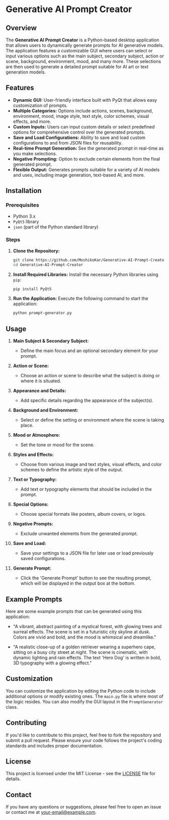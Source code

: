 
# Generative AI Prompt Creator

## Overview

The **Generative AI Prompt Creator** is a Python-based desktop application that allows users to dynamically generate prompts for AI generative models. The application features a customizable GUI where users can select or input various options such as the main subject, secondary subject, action or scene, background, environment, mood, and many more. These selections are then used to generate a detailed prompt suitable for AI art or text generation models.

## Features

- **Dynamic GUI:** User-friendly interface built with PyQt that allows easy customization of prompts.
- **Multiple Categories:** Options include actions, scenes, background, environment, mood, image style, text style, color schemes, visual effects, and more.
- **Custom Inputs:** Users can input custom details or select predefined options for comprehensive control over the generated prompts.
- **Save and Load Configurations:** Ability to save and load custom configurations to and from JSON files for reusability.
- **Real-time Prompt Generation:** See the generated prompt in real-time as you make selections.
- **Negative Prompting:** Option to exclude certain elements from the final generated prompt.
- **Flexible Output:** Generates prompts suitable for a variety of AI models and uses, including image generation, text-based AI, and more.

## Installation

### Prerequisites

- Python 3.x
- `PyQt5` library
- `json` (part of the Python standard library)

### Steps

1. **Clone the Repository:**
   ```bash
   git clone https://github.com/MoshikoKar/Generative-AI-Prompt-Creator
   cd Generative-AI-Prompt-Creator
   ```

2. **Install Required Libraries:**
   Install the necessary Python libraries using `pip`:
   ```bash
   pip install PyQt5
   ```

3. **Run the Application:**
   Execute the following command to start the application:
   ```bash
   python prompt-generator.py
   ```

## Usage

1. **Main Subject & Secondary Subject:**
   - Define the main focus and an optional secondary element for your prompt.
   
2. **Action or Scene:**
   - Choose an action or scene to describe what the subject is doing or where it is situated.

3. **Appearance and Details:**
   - Add specific details regarding the appearance of the subject(s).

4. **Background and Environment:**
   - Select or define the setting or environment where the scene is taking place.

5. **Mood or Atmosphere:**
   - Set the tone or mood for the scene.

6. **Styles and Effects:**
   - Choose from various image and text styles, visual effects, and color schemes to define the artistic style of the output.

7. **Text or Typography:**
   - Add text or typography elements that should be included in the prompt.

8. **Special Options:**
   - Choose special formats like posters, album covers, or logos.

9. **Negative Prompts:**
   - Exclude unwanted elements from the generated prompt.

10. **Save and Load:**
    - Save your settings to a JSON file for later use or load previously saved configurations.

11. **Generate Prompt:**
    - Click the 'Generate Prompt' button to see the resulting prompt, which will be displayed in the output box at the bottom.

## Example Prompts

Here are some example prompts that can be generated using this application:

- "A vibrant, abstract painting of a mystical forest, with glowing trees and surreal effects. The scene is set in a futuristic city skyline at dusk. Colors are vivid and bold, and the mood is whimsical and dreamlike."
  
- "A realistic close-up of a golden retriever wearing a superhero cape, sitting on a busy city street at night. The scene is cinematic, with dynamic lighting and rain effects. The text 'Hero Dog' is written in bold, 3D typography with a glowing effect."

## Customization

You can customize the application by editing the Python code to include additional options or modify existing ones. The `main.py` file is where most of the logic resides. You can also modify the GUI layout in the `PromptGenerator` class.

## Contributing

If you'd like to contribute to this project, feel free to fork the repository and submit a pull request. Please ensure your code follows the project's coding standards and includes proper documentation.

## License

This project is licensed under the MIT License - see the [LICENSE](LICENSE) file for details.

## Contact

If you have any questions or suggestions, please feel free to open an issue or contact me at [your-email@example.com](mailto:your-email@example.com).
